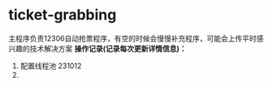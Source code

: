 # ticket-grabbing
主程序负责12306自动抢票程序，有空的时候会慢慢补充程序，可能会上传平时感兴趣的技术解决方案
**操作记录(记录每次更新详情信息)：**
1. 配置线程池 231012
2. 
